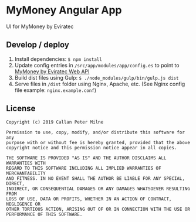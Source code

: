 # MyMoney Angular App

UI for MyMoney by Eviratec

## Develop / deploy

1. Install dependencies: `$ npm install`
2. Update config entries in `/src/app/modules/app/config.es` to point to [MyMoney by Eviratec Web API](https://github.com/eviratec/mymoney-web-api)
3. Build dist files using Gulp: `$ ./node_modules/gulp/bin/gulp.js dist`
4. Serve files in `/dist` folder using Nginx, Apache, etc. (See Nginx config file example: `nginx.example.conf`)

## License

```
Copyright (c) 2019 Callan Peter Milne

Permission to use, copy, modify, and/or distribute this software for any
purpose with or without fee is hereby granted, provided that the above
copyright notice and this permission notice appear in all copies.

THE SOFTWARE IS PROVIDED "AS IS" AND THE AUTHOR DISCLAIMS ALL WARRANTIES WITH
REGARD TO THIS SOFTWARE INCLUDING ALL IMPLIED WARRANTIES OF MERCHANTABILITY
AND FITNESS. IN NO EVENT SHALL THE AUTHOR BE LIABLE FOR ANY SPECIAL, DIRECT,
INDIRECT, OR CONSEQUENTIAL DAMAGES OR ANY DAMAGES WHATSOEVER RESULTING FROM
LOSS OF USE, DATA OR PROFITS, WHETHER IN AN ACTION OF CONTRACT, NEGLIGENCE OR
OTHER TORTIOUS ACTION, ARISING OUT OF OR IN CONNECTION WITH THE USE OR
PERFORMANCE OF THIS SOFTWARE.
```
